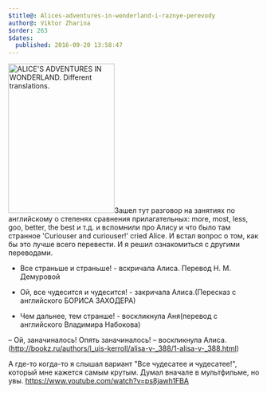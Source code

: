 ```yaml
---
$title@: Alices-adventures-in-wonderland-i-raznye-perevody
author@: Viktor Zharina
$order: 263
$dates:
  published: 2016-09-20 13:58:47
---
```

<img src="http://viktor.zharina.info/wp-content/uploads/2016/09/5-60801-213x300.jpg" alt="ALICE'S ADVENTURES IN WONDERLAND. Different translations." width="213" height="300" class="aligncenter size-medium wp-image-2247" />Зашел тут разговор на занятиях по английскому о степенях сравнения прилагательных: more, most, less, goo, better, the best и т.д. и вспомнили про Алису и что было там странное 'Curiouser and curiouser!' cried Alice. И встал вопрос о том, как бы это лучше всего перевести. И я решил ознакомиться с другими переводами.

- Все страньше и страньше! - вскричала Алиса. Перевод Н. М. Демуровой

- Ой, все чудесится и чудесится! - закричала Алиса.(Пересказ с английского БОРИСА ЗАХОДЕРА)

- Чем дальнее, тем странше!  -  воскликнула  Аня(перевод с английского Владимира Набокова)

– Ой, заначиналось! Опять заначиналось! – воскликнула Алиса. (http://bookz.ru/authors/l_uis-kerroll/alisa-v-_388/1-alisa-v-_388.html)



А где-то когда-то я слышал вариант "Все чудесатее и чудесатее!", который мне кажется самым крутым. Думал вначале в мультфильме, но увы. https://www.youtube.com/watch?v=ps8jawh1FBA



